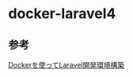 # docker-laravel4

## 参考
[Dockerを使ってLaravel開発環境構築][link1]


[link1]:https://qiita.com/A-Kira/items/1c55ef689c0f91420e81